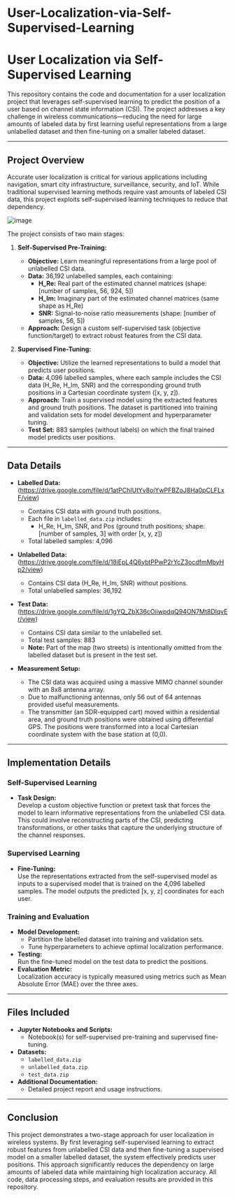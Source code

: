 # User-Localization-via-Self-Supervised-Learning

# User Localization via Self-Supervised Learning

This repository contains the code and documentation for a user localization project that leverages self-supervised learning to predict the position of a user based on channel state information (CSI). The project addresses a key challenge in wireless communications—reducing the need for large amounts of labeled data by first learning useful representations from a large unlabelled dataset and then fine-tuning on a smaller labeled dataset.

---

## Project Overview

Accurate user localization is critical for various applications including navigation, smart city infrastructure, surveillance, security, and IoT. While traditional supervised learning methods require vast amounts of labeled CSI data, this project exploits self-supervised learning techniques to reduce that dependency. 

![image](https://github.com/user-attachments/assets/02d1a64b-ab01-4315-9edc-b16079b2b248)

The project consists of two main stages:
1. **Self-Supervised Pre-Training:**  
   - **Objective:** Learn meaningful representations from a large pool of unlabelled CSI data.
   - **Data:** 36,192 unlabelled samples, each containing:
     - **H_Re:** Real part of the estimated channel matrices (shape: [number of samples, 56, 924, 5])
     - **H_Im:** Imaginary part of the estimated channel matrices (same shape as H_Re)
     - **SNR:** Signal-to-noise ratio measurements (shape: [number of samples, 56, 5])
   - **Approach:** Design a custom self-supervised task (objective function/target) to extract robust features from the CSI data.

2. **Supervised Fine-Tuning:**  
   - **Objective:** Utilize the learned representations to build a model that predicts user positions.
   - **Data:** 4,096 labelled samples, where each sample includes the CSI data (H_Re, H_Im, SNR) and the corresponding ground truth positions in a Cartesian coordinate system ([x, y, z]).
   - **Approach:** Train a supervised model using the extracted features and ground truth positions. The dataset is partitioned into training and validation sets for model development and hyperparameter tuning.
   - **Test Set:** 883 samples (without labels) on which the final trained model predicts user positions.

---

## Data Details

- **Labelled Data:**   (https://drive.google.com/file/d/1atPChIUtYv8oiYwPFBZoJ8Ha0pCLFLxF/view)
  - Contains CSI data with ground truth positions.
  - Each file in `labelled_data.zip` includes:
    - H_Re, H_Im, SNR, and Pos (ground truth positions; shape: [number of samples, 3] with order [x, y, z])
  - Total labelled samples: 4,096

- **Unlabelled Data:**  (https://drive.google.com/file/d/18iEpL4Q6ybtPPwP2rYcZ3ocdfmMbyHp2/view)
  - Contains CSI data (H_Re, H_Im, SNR) without positions.
  - Total unlabelled samples: 36,192

- **Test Data:**  (https://drive.google.com/file/d/1gYQ_ZbX36cOiiwpdqQ94ON7Mt8DlqvEr/view)
  - Contains CSI data similar to the unlabelled set.
  - Total test samples: 883
  - **Note:** Part of the map (two streets) is intentionally omitted from the labelled dataset but is present in the test set.

- **Measurement Setup:**  
  - The CSI data was acquired using a massive MIMO channel sounder with an 8x8 antenna array.
  - Due to malfunctioning antennas, only 56 out of 64 antennas provided useful measurements.
  - The transmitter (an SDR-equipped cart) moved within a residential area, and ground truth positions were obtained using differential GPS. The positions were transformed into a local Cartesian coordinate system with the base station at (0,0).

---

## Implementation Details

### Self-Supervised Learning
- **Task Design:**  
  Develop a custom objective function or pretext task that forces the model to learn informative representations from the unlabelled CSI data. This could involve reconstructing parts of the CSI, predicting transformations, or other tasks that capture the underlying structure of the channel responses.

### Supervised Learning
- **Fine-Tuning:**  
  Use the representations extracted from the self-supervised model as inputs to a supervised model that is trained on the 4,096 labelled samples. The model outputs the predicted [x, y, z] coordinates for each user.

### Training and Evaluation
- **Model Development:**  
  - Partition the labelled dataset into training and validation sets.
  - Tune hyperparameters to achieve optimal localization performance.
- **Testing:**  
  Run the fine-tuned model on the test data to predict the positions.
- **Evaluation Metric:**  
  Localization accuracy is typically measured using metrics such as Mean Absolute Error (MAE) over the three axes.

---

## Files Included

- **Jupyter Notebooks and Scripts:**
  - Notebook(s) for self-supervised pre-training and supervised fine-tuning.
- **Datasets:**  
  - `labelled_data.zip`
  - `unlabelled_data.zip`
  - `test_data.zip`
- **Additional Documentation:**  
  - Detailed project report and usage instructions.

---

## Conclusion

This project demonstrates a two-stage approach for user localization in wireless systems. By first leveraging self-supervised learning to extract robust features from unlabelled CSI data and then fine-tuning a supervised model on a smaller labelled dataset, the system effectively predicts user positions. This approach significantly reduces the dependency on large amounts of labeled data while maintaining high localization accuracy. All code, data processing steps, and evaluation results are provided in this repository.

